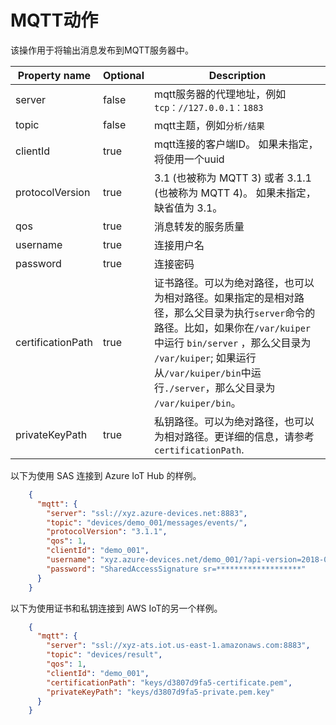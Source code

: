# MQTT动作

该操作用于将输出消息发布到MQTT服务器中。

| Property name | Optional | Description                                          |
| ------------- | -------- | ---------------------------------------------------- |
| server        | false    | mqtt服务器的代理地址，例如``tcp：//127.0.0.1：1883`` |
| topic          | false    | mqtt主题，例如``分析/结果``                          |
| clientId      | true     | mqtt连接的客户端ID。 如果未指定，将使用一个uuid      |
| protocolVersion   | true     | 3.1 (也被称为 MQTT 3) 或者 3.1.1 (也被称为 MQTT 4)。 如果未指定，缺省值为 3.1。|
| qos               | true     | 消息转发的服务质量                               |
| username          | true     | 连接用户名                            |
| password          | true     | 连接密码                             |
| certificationPath | true     | 证书路径。可以为绝对路径，也可以为相对路径。如果指定的是相对路径，那么父目录为执行``server``命令的路径。比如，如果你在``/var/kuiper`` 中运行 ``bin/server`` ，那么父目录为 ``/var/kuiper``; 如果运行从``/var/kuiper/bin``中运行``./server``，那么父目录为 ``/var/kuiper/bin``。 |
| privateKeyPath    | true     | 私钥路径。可以为绝对路径，也可以为相对路径。更详细的信息，请参考 ``certificationPath``. |

以下为使用 SAS 连接到 Azure IoT Hub 的样例。
```json
    {
      "mqtt": {
        "server": "ssl://xyz.azure-devices.net:8883",
        "topic": "devices/demo_001/messages/events/",
        "protocolVersion": "3.1.1",
        "qos": 1,
        "clientId": "demo_001",
        "username": "xyz.azure-devices.net/demo_001/?api-version=2018-06-30",
        "password": "SharedAccessSignature sr=*******************"
      }
    }
```

以下为使用证书和私钥连接到 AWS IoT的另一个样例。

```json
    {
      "mqtt": {
        "server": "ssl://xyz-ats.iot.us-east-1.amazonaws.com:8883",
        "topic": "devices/result",
        "qos": 1,
        "clientId": "demo_001",
        "certificationPath": "keys/d3807d9fa5-certificate.pem",
        "privateKeyPath": "keys/d3807d9fa5-private.pem.key"
      }
    }
```

